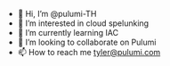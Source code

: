 - 👋 Hi, I’m @pulumi-TH
- 👀 I’m interested in cloud spelunking
- 🌱 I’m currently learning IAC
- 💞️ I’m looking to collaborate on Pulumi
- 📫 How to reach me tyler@pulumi.com

<!---
pulumi-TH/pulumi-TH is a ✨ special ✨ repository because its `README.md` (this file) appears on your GitHub profile.
You can click the Preview link to take a look at your changes.
--->
